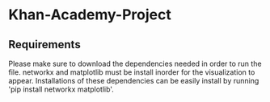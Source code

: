 # Khan-Academy-Project

## Requirements
Please make sure to download the dependencies needed in order to run the file. networkx and matplotlib must be install inorder for the visualization to appear. Installations of these dependencies can be easily install by running 'pip install networkx matplotlib'.